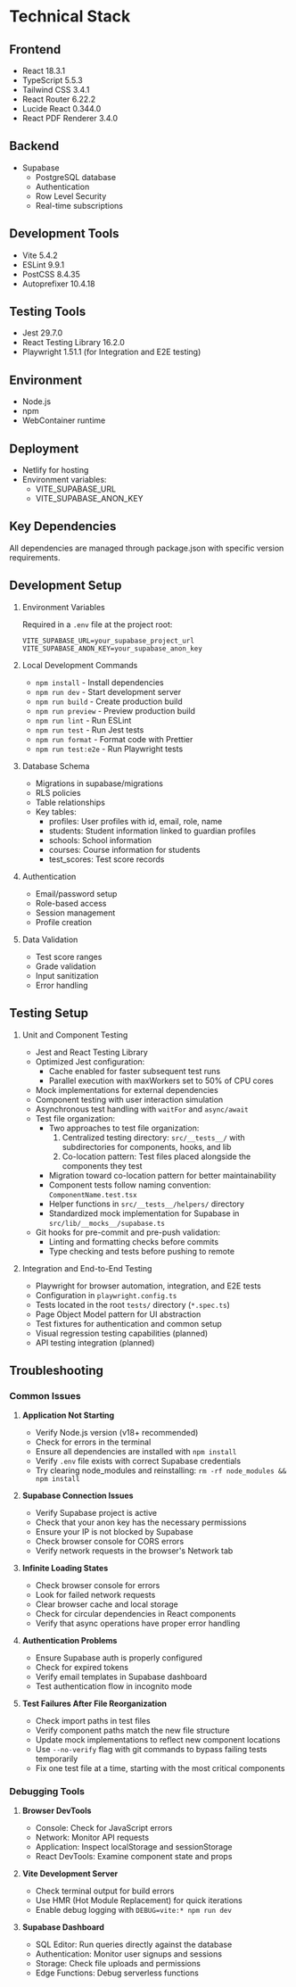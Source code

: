 # Technical Stack

## Frontend

- React 18.3.1
- TypeScript 5.5.3
- Tailwind CSS 3.4.1
- React Router 6.22.2
- Lucide React 0.344.0
- React PDF Renderer 3.4.0

## Backend

- Supabase
  - PostgreSQL database
  - Authentication
  - Row Level Security
  - Real-time subscriptions

## Development Tools

- Vite 5.4.2
- ESLint 9.9.1
- PostCSS 8.4.35
- Autoprefixer 10.4.18

## Testing Tools

- Jest 29.7.0
- React Testing Library 16.2.0
- Playwright 1.51.1 (for Integration and E2E testing)

## Environment

- Node.js
- npm
- WebContainer runtime

## Deployment

- Netlify for hosting
- Environment variables:
  - VITE_SUPABASE_URL
  - VITE_SUPABASE_ANON_KEY

## Key Dependencies

All dependencies are managed through package.json with specific version requirements.

## Development Setup

1. Environment Variables

   Required in a `.env` file at the project root:

   ```
   VITE_SUPABASE_URL=your_supabase_project_url
   VITE_SUPABASE_ANON_KEY=your_supabase_anon_key
   ```

2. Local Development Commands

   - `npm install` - Install dependencies
   - `npm run dev` - Start development server
   - `npm run build` - Create production build
   - `npm run preview` - Preview production build
   - `npm run lint` - Run ESLint
   - `npm run test` - Run Jest tests
   - `npm run format` - Format code with Prettier
   - `npm run test:e2e` - Run Playwright tests

3. Database Schema

   - Migrations in supabase/migrations
   - RLS policies
   - Table relationships
   - Key tables:
     - profiles: User profiles with id, email, role, name
     - students: Student information linked to guardian profiles
     - schools: School information
     - courses: Course information for students
     - test_scores: Test score records

4. Authentication

   - Email/password setup
   - Role-based access
   - Session management
   - Profile creation

5. Data Validation
   - Test score ranges
   - Grade validation
   - Input sanitization
   - Error handling

## Testing Setup

1. Unit and Component Testing

   - Jest and React Testing Library
   - Optimized Jest configuration:
     - Cache enabled for faster subsequent test runs
     - Parallel execution with maxWorkers set to 50% of CPU cores
   - Mock implementations for external dependencies
   - Component testing with user interaction simulation
   - Asynchronous test handling with `waitFor` and `async/await`
   - Test file organization:
     - Two approaches to test file organization:
       1. Centralized testing directory: `src/__tests__/` with subdirectories for components, hooks, and lib
       2. Co-location pattern: Test files placed alongside the components they test
     - Migration toward co-location pattern for better maintainability
     - Component tests follow naming convention: `ComponentName.test.tsx`
     - Helper functions in `src/__tests__/helpers/` directory
     - Standardized mock implementation for Supabase in `src/lib/__mocks__/supabase.ts`
   - Git hooks for pre-commit and pre-push validation:
     - Linting and formatting checks before commits
     - Type checking and tests before pushing to remote

2. Integration and End-to-End Testing
   - Playwright for browser automation, integration, and E2E tests
   - Configuration in `playwright.config.ts`
   - Tests located in the root `tests/` directory (`*.spec.ts`)
   - Page Object Model pattern for UI abstraction
   - Test fixtures for authentication and common setup
   - Visual regression testing capabilities (planned)
   - API testing integration (planned)

## Troubleshooting

### Common Issues

1. **Application Not Starting**

   - Verify Node.js version (v18+ recommended)
   - Check for errors in the terminal
   - Ensure all dependencies are installed with `npm install`
   - Verify `.env` file exists with correct Supabase credentials
   - Try clearing node_modules and reinstalling: `rm -rf node_modules && npm install`

2. **Supabase Connection Issues**

   - Verify Supabase project is active
   - Check that your anon key has the necessary permissions
   - Ensure your IP is not blocked by Supabase
   - Check browser console for CORS errors
   - Verify network requests in the browser's Network tab

3. **Infinite Loading States**

   - Check browser console for errors
   - Look for failed network requests
   - Clear browser cache and local storage
   - Check for circular dependencies in React components
   - Verify that async operations have proper error handling

4. **Authentication Problems**

   - Ensure Supabase auth is properly configured
   - Check for expired tokens
   - Verify email templates in Supabase dashboard
   - Test authentication flow in incognito mode

5. **Test Failures After File Reorganization**
   - Check import paths in test files
   - Verify component paths match the new file structure
   - Update mock implementations to reflect new component locations
   - Use `--no-verify` flag with git commands to bypass failing tests temporarily
   - Fix one test file at a time, starting with the most critical components

### Debugging Tools

1. **Browser DevTools**

   - Console: Check for JavaScript errors
   - Network: Monitor API requests
   - Application: Inspect localStorage and sessionStorage
   - React DevTools: Examine component state and props

2. **Vite Development Server**

   - Check terminal output for build errors
   - Use HMR (Hot Module Replacement) for quick iterations
   - Enable debug logging with `DEBUG=vite:* npm run dev`

3. **Supabase Dashboard**
   - SQL Editor: Run queries directly against the database
   - Authentication: Monitor user signups and sessions
   - Storage: Check file uploads and permissions
   - Edge Functions: Debug serverless functions

